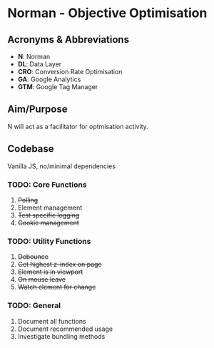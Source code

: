 # Norman - Objective Optimisation

## Acronyms & Abbreviations
- **N**: Norman
- **DL**: Data Layer
- **CRO**: Conversion Rate Optimisation
- **GA**: Google Analytics
- **GTM**: Google Tag Manager

## Aim/Purpose
N will act as a facilitator for optmisation activity.

## Codebase
Vanilla JS, no/minimal dependencies

### TODO: Core Functions
1. ~~Polling~~
2. Element management
3. ~~Test specific logging~~
4. ~~Cookie management~~

### TODO: Utility Functions
1. ~~Debounce~~
2. ~~Get highest z-index on page~~
3. ~~Element is in viewport~~
4. ~~On mouse leave~~
5. ~~Watch element for change~~

### TODO: General
1. Document all functions
2. Document recommended usage
3. Investigate bundling methods